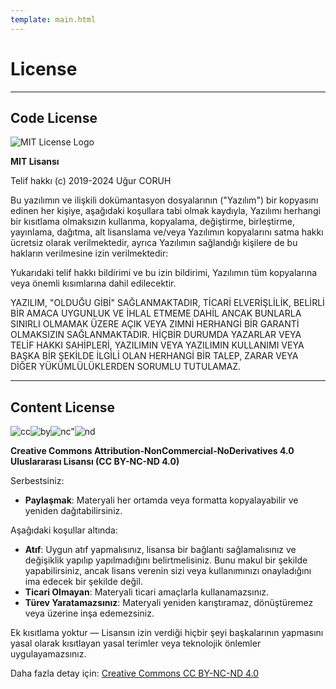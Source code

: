 ```yaml
---
template: main.html
---
```


# License

---

## Code License

![MIT License Logo](https://upload.wikimedia.org/wikipedia/commons/0/0c/MIT_logo.svg)

**MIT Lisansı**

Telif hakkı (c) 2019-2024 Uğur CORUH

Bu yazılımın ve ilişkili dokümantasyon dosyalarının ("Yazılım") bir kopyasını edinen her kişiye, aşağıdaki koşullara tabi olmak kaydıyla, Yazılımı herhangi bir kısıtlama olmaksızın kullanma, kopyalama, değiştirme, birleştirme, yayınlama, dağıtma, alt lisanslama ve/veya Yazılımın kopyalarını satma hakkı ücretsiz olarak verilmektedir, ayrıca Yazılımın sağlandığı kişilere de bu hakların verilmesine izin verilmektedir:

Yukarıdaki telif hakkı bildirimi ve bu izin bildirimi, Yazılımın tüm kopyalarına veya önemli kısımlarına dahil edilecektir.

YAZILIM, "OLDUĞU GİBİ" SAĞLANMAKTADIR, TİCARİ ELVERİŞLİLİK, BELİRLİ BİR AMACA UYGUNLUK VE İHLAL ETMEME DAHİL ANCAK BUNLARLA SINIRLI OLMAMAK ÜZERE AÇIK VEYA ZIMNİ HERHANGİ BİR GARANTİ OLMAKSIZIN SAĞLANMAKTADIR. HİÇBİR DURUMDA YAZARLAR VEYA TELİF HAKKI SAHİPLERİ, YAZILIMIN VEYA YAZILIMIN KULLANIMI VEYA BAŞKA BİR ŞEKİLDE İLGİLİ OLAN HERHANGİ BİR TALEP, ZARAR VEYA DİĞER YÜKÜMLÜLÜKLERDEN SORUMLU TUTULAMAZ.

---

## Content License

![cc](https://mirrors.creativecommons.org/presskit/icons/cc.png)![by](https://mirrors.creativecommons.org/presskit/icons/by.png)![nc"](https://mirrors.creativecommons.org/presskit/icons/nc.png)![nd](https://mirrors.creativecommons.org/presskit/icons/nd.png)

**Creative Commons Attribution-NonCommercial-NoDerivatives 4.0 Uluslararası Lisansı (CC BY-NC-ND 4.0)**

Serbestsiniz:

- **Paylaşmak**: Materyali her ortamda veya formatta kopyalayabilir ve yeniden dağıtabilirsiniz.

Aşağıdaki koşullar altında:

- **Atıf**: Uygun atıf yapmalısınız, lisansa bir bağlantı sağlamalısınız ve değişiklik yapılıp yapılmadığını belirtmelisiniz. Bunu makul bir şekilde yapabilirsiniz, ancak lisans verenin sizi veya kullanımınızı onayladığını ima edecek bir şekilde değil.
- **Ticari Olmayan**: Materyali ticari amaçlarla kullanamazsınız.
- **Türev Yaratamazsınız**: Materyali yeniden karıştıramaz, dönüştüremez veya üzerine inşa edemezsiniz.

Ek kısıtlama yoktur — Lisansın izin verdiği hiçbir şeyi başkalarının yapmasını yasal olarak kısıtlayan yasal terimler veya teknolojik önlemler uygulayamazsınız.

Daha fazla detay için: [Creative Commons CC BY-NC-ND 4.0](https://creativecommons.org/licenses/by-nc-nd/4.0/deed.tr)
